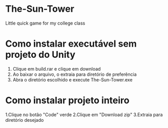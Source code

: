 # The-Sun-Tower
Little quick game for my college class

# Como instalar executável sem projeto do Unity

1. Clique em build.rar e clique em download
2. Ao baixar o arquivo, o extraia para diretório de preferência
3. Abra o diretório escolhido e execute The-Sun-Tower.exe

# Como instalar projeto inteiro

1.Clique no botão "Code" verde
2.Clique em "Download zip"
3.Extraia para diretório desejado
